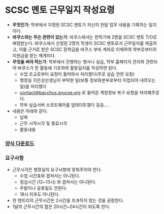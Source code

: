 SCSC 멘토 근무일지 작성요령
========

* **무엇인가**: 학부에서 지정된 SCSC 멘토가 자신의 한달 업무 내용을 기록하는 일지이다.
* **바쿠스와는 무슨 관련이 있는가**: 바쿠스에서는 한학기에 2명을 SCSC 멘토 T/O로 배정받는다. 바쿠스에서 선정된 2명의 학생이 SCSC 멘토로서 근무일지를 제출하고, 이를 근거로 받은 SCSC 장학금을 바쿠스 부비 계좌로 이체하여 학부로부터의 지원금을 받는 체계이다.
* **무엇을 써야 하는가**: 학부에서 진행하는 행사나 실습, 학부 홈페이지 관리와 관련되어 바쿠스가 한 활동에 기초하여 활동일지를 작성하면 된다.
    * 수업 조교로부터 요청이 들어와서 처리했다(주로 실습 관련 요청)
    * 행정실 지은상선생님이 부탁한 일(보통 정보화본부로부터 이첩되어 내려오는 일)을 처리했다
    * contact@bacchus.snucse.org 로 들어온 계정정보 복구 요청을 처리해주었다.
    * 학부 실습서버 소프트웨어를 업데이트했다 등등....
* 내용은 아래와 같다.
    * 날짜
    * 근무 시작시각 및 종료시각
    * 활동내용

### [양식 다운로드](/res/SCSC%20멘토%20근무일지%20양식.pdf)

### 요구사항
* 근무시각은 행정실의 요구사항에 맞춰주어야 한다.
  * 수업 시간표와 겹쳐서는 아니된다.
  * 점심시간 (12~13시) 와 겹쳐서는 아니된다.
  * 주말이나 공휴일도 안된다.
  * 18시 이후도 아니된다.
* 한 엔트리의 근무시간은 2시간을 초과하지 않는 것을 권장한다.
* 1달의 근무시간의 합은 20시간~24시간이 되도록 한다.
